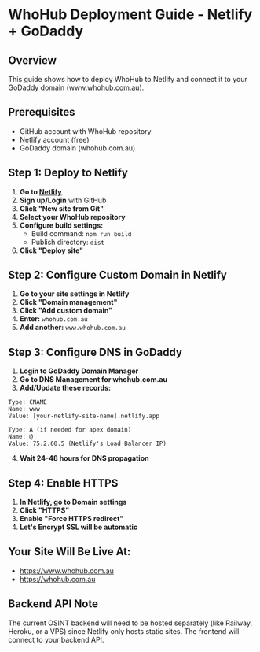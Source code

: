 # WhoHub Deployment Guide - Netlify + GoDaddy

## Overview
This guide shows how to deploy WhoHub to Netlify and connect it to your GoDaddy domain (www.whohub.com.au).

## Prerequisites
- GitHub account with WhoHub repository
- Netlify account (free)
- GoDaddy domain (whohub.com.au)

## Step 1: Deploy to Netlify

1. **Go to [Netlify](https://netlify.com)**
2. **Sign up/Login** with GitHub
3. **Click "New site from Git"**
4. **Select your WhoHub repository**
5. **Configure build settings:**
   - Build command: `npm run build`
   - Publish directory: `dist`
6. **Click "Deploy site"**

## Step 2: Configure Custom Domain in Netlify

1. **Go to your site settings in Netlify**
2. **Click "Domain management"**
3. **Click "Add custom domain"**
4. **Enter:** `whohub.com.au`
5. **Add another:** `www.whohub.com.au`

## Step 3: Configure DNS in GoDaddy

1. **Login to GoDaddy Domain Manager**
2. **Go to DNS Management for whohub.com.au**
3. **Add/Update these records:**

```
Type: CNAME
Name: www
Value: [your-netlify-site-name].netlify.app

Type: A (if needed for apex domain)
Name: @
Value: 75.2.60.5 (Netlify's Load Balancer IP)
```

4. **Wait 24-48 hours for DNS propagation**

## Step 4: Enable HTTPS

1. **In Netlify, go to Domain settings**
2. **Click "HTTPS"**
3. **Enable "Force HTTPS redirect"**
4. **Let's Encrypt SSL will be automatic**

## Your Site Will Be Live At:
- https://www.whohub.com.au
- https://whohub.com.au

## Backend API Note
The current OSINT backend will need to be hosted separately (like Railway, Heroku, or a VPS) since Netlify only hosts static sites. The frontend will connect to your backend API.